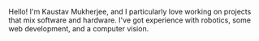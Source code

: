 Hello! I'm Kaustav Mukherjee, and I particularly love working on projects that mix software and hardware. I've got experience with robotics, some web development, and a computer vision.
